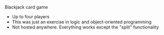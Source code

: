 Blackjack card game

- Up to four players
- This was just an exercise in logic and object-oriented programming
- Not hosted anywhere.  Everything works except the "split" functionality

